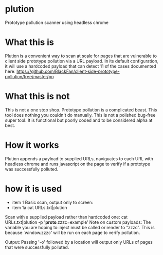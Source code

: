 # plution
Prototype pollution scanner using headless chrome


# What this is
Plution is a convenient way to scan at scale for pages that are vulnerable to client side prototype pollution via a URL payload. In its default configuration, it will use a hardcoded payload that can detect 11 of the cases documented here: https://github.com/BlackFan/client-side-prototype-pollution/tree/master/pp

# What this is not
This is not a one stop shop. Prototype pollution is a complicated beast. This tool does nothing you couldn't do manually. This is not a polished bug-free super tool. It is functional but poorly coded and to be considered alpha at best.

# How it works
Plution appends a payload to supplied URLs, naviguates to each URL with headless chrome and runs javascript on the page to verify if a prototype was successfully polluted.

# how it is used
* item 1 Basic scan, output only to screen:
* item 1a cat URLs.txt|plution

Scan with a supplied payload rather than hardcoded one:
cat URLs.txt|plution -p '__proto__.zzzc=example'
Note on custom payloads: The variable you are hoping to inject must be called or render to "zzzc". This is because 'window.zzzc' will be run on each page to verify pollution.

Output:
Passing '-o' followed by a location will output only URLs of pages that were successfully polluted.


